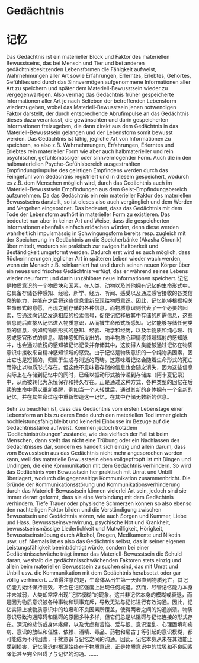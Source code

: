 # Gedächtnis
# 记忆

Das Gedächtnis ist ein materieller Block und Faktor des materiellen Bewusstseins, das bei Mensch und Tier und bei anderen gedächtnisbesitzenden Lebensformen die Fähigkeit aufweist, Wahrnehmungen aller Art sowie Erfahrungen, Erlerntes, Erlebtes, Gehörtes, Gefühltes und durch das Sinnvermögen aufgenommene Informationen aller Art zu speichern und später dem Materiell-Bewusstsein wieder zu vergegenwärtigen. Also vermag das Gedächtnis früher gespeicherte Informationen aller Art je nach Belieben der betreffenden Lebensform wiederzugeben, wobei das Materiell-Bewusstsein jenen notwendigen Faktor darstellt, der durch entsprechende Abrufimpulse an das Gedächtnis dieses dazu veranlasst, die gewünschten und darin gespeicherten Informationen freizugeben, die dann direkt aus dem Gedächtnis in das Materiell-Bewusstsein gelangen und der Lebensform somit bewusst werden. Das Gedächtnis ist fähig, jegliche Art von Informationen zu speichern, so also z.B. Wahrnehmungen, Erfahrungen, Erlerntes und Erlebtes rein materieller Form wie aber auch halbmaterieller und rein psychischer, gefühlsmässiger oder sinnvermögender Form. Auch die in den halbmateriellen Psyche-Gefühlsbereich ausgestrahlten Empfindungsimpulse des geistigen Empfindens werden durch das Feingefühl vom Gedächtnis registriert und in diesem gespeichert, wodurch es z.B. dem Menschen möglich wird, durch das Gedächtnis auch im Materiell-Bewusstsein Empfindungen aus dem Geist-Empfindungsbereich aufzunehmen. Da das Gedächtnis ein rein materieller Faktor des materiellen Bewusstseins darstellt, so ist dieses also auch vergänglich und dem Werden und Vergehen eingeordnet. Das bedeutet, dass das Gedächtnis mit dem Tode der Lebensform aufhört in materieller Form zu existieren. Das bedeutet nun aber in keiner Art und Weise, dass die gespeicherten Informationen ebenfalls einfach erlöschen würden, denn diese werden wahrheitlich impulsmässig in Schwingungsform bereits resp. zugleich mit der Speicherung im Gedächtnis an die Speicherbänke (Akasha Chronik) über mittelt, wodurch sie praktisch zur ewigen Haltbarkeit und Beständigkeit umgeformt werden. Dadurch erst wird es auch möglich, dass Rückerinnerungen jeglicher Art in späteren Leben wieder wach werden, wenn ein Mensch z.B. reinkarniert hat und durch seinen neuen Körper über ein neues und frisches Gedächtnis verfügt, das er während seines Lebens wieder neu formt und darin unzählbare neue Informationen speichert.
记忆是物质意识的一个物质块和因素，在人类、动物以及其他拥有记忆的生命形式中，它具备存储各种感知、经验、所学、经历、听闻、感受以及通过感官接收的各类信息的能力，并能在之后将这些信息重新呈现给物质意识。因此，记忆能够根据相关生命形式的意愿，再现之前存储的各种信息，而物质意识则代表了一个必要的因素，它通过向记忆发送相应的检索信号，促使记忆释放其中存储的所需信息，这些信息随后直接从记忆进入物质意识，从而被生命形式所感知。记忆能够存储任何类型的信息，例如纯物质形式的感知、经验、所学和经历，以及半物质和纯心理、情感或感官形式的信息。精神感知所发出的、向半物质心理情感领域辐射的感知脉冲，也会通过敏锐的感知被记忆记录并存储其中，这使得人类能够通过记忆在物质意识中接收来自精神感知领域的感受。由于记忆是物质意识的一个纯物质因素，因此它也是短暂的，归属于生成与消逝的范畴。这意味着记忆会随着生命形式的死亡而停止以物质形式存在。但这绝不意味着存储的信息也会随之消失，因为这些信息实际上在存储到记忆中的同时，已经以振动形式被传递到存储库（阿卡夏记录）中，从而被转化为永恒保存和持久存在。正是通过这种方式，各种类型的回忆在后续的生命中得以重新唤醒，例如当一个人转世后，通过其新的身体拥有一个全新的记忆，并在其生命过程中重新塑造这一记忆，在其中存储无数新的信息。

Sehr zu beachten ist, dass das Gedächtnis vom ersten Lebenstage einer Lebensform an bis zu deren Ende durch den materiellen Tod immer gleich hochleistungsfähig bleibt und keinerlei Einbusse im Bezuge auf die Gedächtnisstärke aufweist. Kommen jedoch trotzdem ‘Gedächtnistrübungen’ zustande, wie das vielfach der Fall ist beim Menschen, dann stellt das nicht eine Trübung oder ein Nachlassen des Gedächtnisses dar, sondern es handelt sich einzig und allein darum, dass vom Bewusstsein aus das Gedächtnis nicht mehr angesprochen werden kann, weil das materielle Bewusstsein eben vollgepfropft ist mit Dingen und Undingen, die eine Kommunikation mit dem Gedächtnis verhindern. So wird das Gedächtnis vom Bewusstsein her praktisch mit Unrat und Unbill überlagert, wodurch die gegenseitige Kommunikation zusammenbricht. Die Gründe der Kommunikationsstörung und Kommunikationsverhinderung durch das Materiell-Bewusstsein können vielerlei Art sein, jedoch sind sie immer derart geformt, dass sie eine Verbindung mit dem Gedächtnis verhindern. Tiefe Trauer oder physische Schmerzen können so also ebenso den nachteiligen Faktor bilden und die Verständigung zwischen Bewusstsein und Gedächtnis stören, wie auch Sorgen und Kummer, Liebe und Hass, Bewusstseinsverwirrung, psychische Not und Krankheit, bewusstseinsmässige Liederlichkeit und Mutwilligkeit, Hörigkeit, Bewusstseinstrübung durch Alkohol, Drogen, Medikamente und Nikotin usw. usf. Niemals ist es also das Gedächtnis selbst, das in seiner eigenen Leistungsfähigkeit beeinträchtigt würde, sondern bei einer Gedächtnisschwäche trägt immer das Materiell-Bewusstsein die Schuld daran, weshalb die gedächtnisschwächenden Faktoren stets einzig und allein beim materiellen Bewusstsein zu suchen sind, das mit Unrat und Unbill usw. die Kommunikation mit dem Gedächtnis herabsetzt oder gar völlig verhindert. …值得注意的是，生命体从出生第一天起直到物质死亡，其记忆能力始终保持高效，不会在记忆强度上出现任何减退。然而，尽管记忆能力本身并未减弱，人类却常常出现“记忆模糊”的现象。这并非记忆本身的模糊或衰退，而是因为物质意识被各种事物和琐事充斥，导致无法与记忆进行有效沟通。因此，记忆实际上被物质意识中的垃圾和不良因素所覆盖，使得两者之间的沟通崩溃。物质意识导致沟通障碍和阻碍的原因多种多样，但它们总是以阻碍与记忆连接的形式存在。深沉的悲伤或身体疼痛，以及忧虑和苦恼、爱与恨、意识混乱、心理困境和疾病、意识的放纵和任性、依赖、酒精、毒品、药物和尼古丁等引起的意识模糊，都可能成为不利因素，干扰意识与记忆之间的沟通。因此，记忆本身从未在其效能上受到损害，记忆衰退的根源始终在于物质意识，正是物质意识中的垃圾和不良因素降低甚至完全阻碍了与记忆的沟通。……

